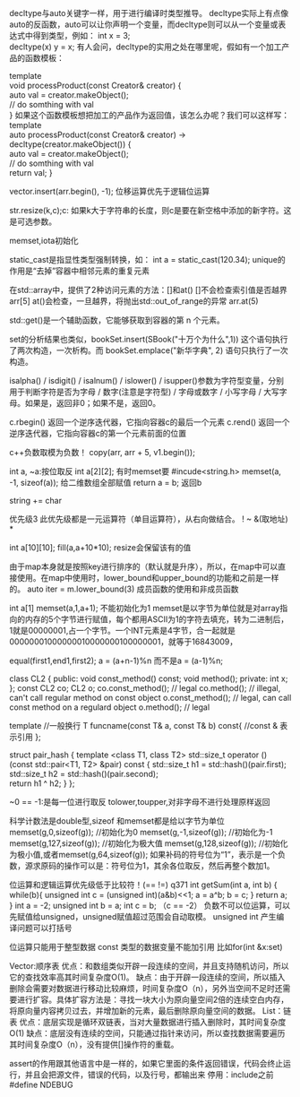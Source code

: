 decltype与auto关键字一样，用于进行编译时类型推导。
decltype实际上有点像auto的反函数，auto可以让你声明一个变量，而decltype则可以从一个变量或表达式中得到类型，例如：
int x = 3;  
decltype(x) y = x; 
有人会问，decltype的实用之处在哪里呢，假如有一个加工产品的函数模板：

template <typename Creator>  
void processProduct(const Creator& creator) {  
    auto val = creator.makeObject();  
    // do somthing with val  
} 
如果这个函数模板想把加工的产品作为返回值，该怎么办呢？我们可以这样写：
template <typename Creator>  
auto processProduct(const Creator& creator) -> decltype(creator.makeObject()) {  
    auto val = creator.makeObject();  
    // do somthing with val  
    return val;
} 

 vector.insert(arr.begin(), -1);
 位移运算优先于逻辑位运算

 str.resize(k,c);c: 如果k大于字符串的长度，则c是要在新空格中添加的新字符。这是可选参数。

 memset,iota初始化

 static_cast是指显性类型强制转换，如：
int  a = static_cast<int>(120.34);
unique的作用是“去掉”容器中相邻元素的重复元素

在std::array中，提供了2种访问元素的方法：[]和at()
[]不会检查索引值是否越界    arr[5]
at()会检查，一旦越界，将抛出std::out_of_range的异常   arr.at(5)

std::get<n>()是一个辅助函数，它能够获取到容器的第 n 个元素。

set的分析结果也类似，bookSet.insert(SBook("十万个为什么",1)) 这个语句执行了两次构造，一次析构。而 bookSet.emplace("新华字典", 2) 语句只执行了一次构造。

isalpha() / isdigit() / isalnum() / islower() / isupper()参数为字符型变量，分别用于判断字符是否为字母 / 数字(注意是字符型) / 字母或数字 / 小写字母 / 大写字母。如果是，返回非0；如果不是，返回0。

c.rbegin() 返回一个逆序迭代器，它指向容器c的最后一个元素
c.rend() 返回一个逆序迭代器，它指向容器c的第一个元素前面的位置

c++负数取模为负数！
copy(arr, arr + 5, v1.begin());

int a, ~a:按位取反
int a[2][2];   有时memset要 #incude<string.h>
memset(a, -1, sizeof(a)); 给二维数组全部赋值
return a = b; 返回b

string += char

优先级3 
此优先级都是一元运算符（单目运算符），从右向做结合。
! ~ &(取地址) * 

int a[10][10];
fill(a,a+10*10);
resize会保留该有的值

由于map本身就是按照key进行排序的（默认就是升序），所以，在map中可以直接使用。在map中使用时，lower_bound和upper_bound的功能和之前是一样的。
auto iter = m.lower_bound(3)
成员函数的使用和非成员函数

int a[1]
memset(a,1,a+1);
不能初始化为1
memset是以字节为单位就是对array指向的内存的5个字节进行赋值，每个都用ASCII为1的字符去填充，转为二进制后，1就是00000001,占一个字节。一个INT元素是4字节，合一起就是00000001000000010000000100000001，就等于16843009，

equal(first1,end1,first2);
a = (a+n-1)%n 而不是a = (a-1)%n;

class CL2
{
public:
    void const_method() const;
    void method();
private:
    int x;
};
const CL2 co;
CL2 o;
co.const_method();  // legal
co.method();        // illegal, can't call regular method on const object
o.const_method();   // legal, can call const method on a regulard object
o.method();         // legal

template<typename T>         //一般换行
T funcname(const T& a, const T& b) const{           //const & 表示引用
};

struct pair_hash
{
    template <class T1, class T2>
    std::size_t operator () (const std::pair<T1, T2>  &pair) const
    {
        std::size_t h1 = std::hash<T1>()(pair.first);
        std::size_t h2 = std::hash<T2>()(pair.second);    
        return h1 ^ h2;
    }
};

~0 == -1:是每一位进行取反
tolower,toupper,对非字母不进行处理原样返回

科学计数法是double型,sizeof 和memset都是给以字节为单位
memset(g,0,sizeof(g)); //初始化为0
memset(g,-1,sizeof(g)); //初始化为-1
memset(g,127,sizeof(g)); //初始化为极大值
memset(g,128,sizeof(g)); //初始化为极小值,或者memset(g,64,sizeof(g));
如果补码的符号位为“1”，表示是一个负数，源求原码的操作可以是：符号位为1，其余各位取反，然后再整个数加1。

位运算和逻辑运算优先级低于比较符！(== !=)
q371
int getSum(int a, int b) {
    while(b){
        unsigned int c = (unsigned int)(a&b)<<1;
        a = a^b;
        b = c;
    }
    return a;
}
int a = -2;
unsigned int b = a;
int c = b;  （c == -2）
负数不可以位运算，可以先赋值给unsigned，unsigned赋值超过范围会自动取模。
unsigned int 产生编译问题可以打括号

位运算只能用于整型数据
const 类型的数据变量不能加引用 比如for(int &x:set)

Vector:顺序表
优点：和数组类似开辟一段连续的空间，并且支持随机访问，所以它的查找效率高其时间复杂度O(1)。 
缺点：由于开辟一段连续的空间，所以插入删除会需要对数据进行移动比较麻烦，时间复杂度O（n），另外当空间不足时还需要进行扩容。具体扩容方法是：寻找一块大小为原向量空间2倍的连续空白内存，将原向量内容拷贝过去，并增加新的元素，最后删除原向量空间的数据。
List：链表
优点：底层实现是循环双链表，当对大量数据进行插入删除时，其时间复杂度O(1) 
缺点：底层没有连续的空间，只能通过指针来访问，所以查找数据需要遍历其时间复杂度O（n），没有提供[]操作符的重载。

assert的作用跟其他语言中是一样的，如果它里面的条件返回错误，代码会终止运行，并且会把源文件，错误的代码，以及行号，都输出来
停用：include之前#define NDEBUG



